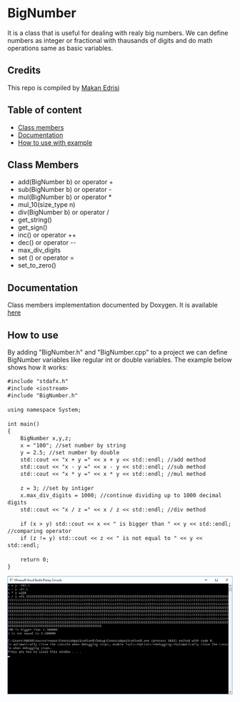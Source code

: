 BigNumber
===========
It is a class that is useful for dealing with realy big numbers. We can define numbers as integer or fractional with thausands of digits and do math operations same as basic variables.

## Credits

This repo is compiled by [Makan Edrisi](https://github.com/makannew)

## Table of content
- [Class members](https://github.com/makannew/Big-Numbers/blob/master/README.md#Class-Members)
- [Documentation](https://github.com/makannew/Big-Numbers/blob/master/README.md#Documentation)
- [How to use with example](https://github.com/makannew/Big-Numbers/blob/master/README.md#how-to-use)

## Class Members
- add(BigNumber b) or operator +
- sub(BigNumber b) or operator -
- mul(BigNumber b) or operator *
- mul_10(size_type n)
- div(BigNumber b) or operator /
- get_string()
- get_sign()
- inc() or operator ++
- dec() or operator --
- max_div_digits
- set () or operator =
- set_to_zero()

## Documentation
Class members implementation documented by Doxygen. It is available [here](https://makannew.github.io/Big-Numbers/)

## How to use
By adding "BigNumber.h" and "BigNumber.cpp" to a project we can define BigNumber variables like regular int or double variables.
The example below shows how it works:
```
#include "stdafx.h"
#include <iostream>
#include "BigNumber.h"

using namespace System;

int main()
{
	BigNumber x,y,z;
	x = "100"; //set number by string
	y = 2.5; //set number by double
	std::cout << "x + y =" << x + y << std::endl; //add method
	std::cout << "x - y =" << x - y << std::endl; //sub method
	std::cout << "x * y =" << x * y << std::endl; //mul method

	z = 3; //set by intiger
	x.max_div_digits = 1000; //continue dividing up to 1000 decimal digits
	std::cout << "x / z =" << x / z << std::endl; //div method

	if (x > y) std::cout << x << " is bigger than " << y << std::endl; //comparing operator
	if (z != y) std::cout << z << " is not equal to " << y << std::endl; 

    return 0;
}
```
![result](screenshot.jpg)
